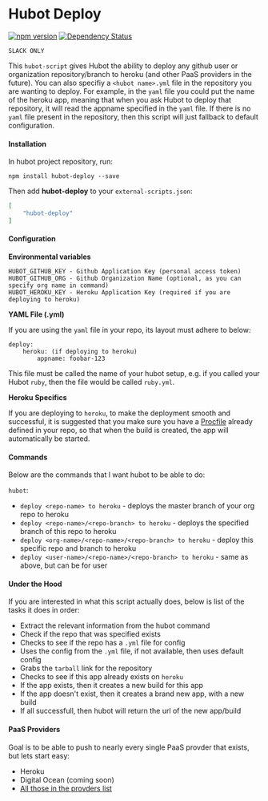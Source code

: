 # Hubot Deploy

[![npm version](https://badge.fury.io/js/hubot-deploy.svg)](http://badge.fury.io/js/hubot-deploy)
[![Dependency Status](https://david-dm.org/boxxenapp/hubot-deploy.svg)](https://david-dm.org/boxxenapp/hubot-deploy)


`SLACK ONLY`


This `hubot-script` gives Hubot the ability to deploy any github user  or organization repository/branch to heroku (and other PaaS providers in the future). You can also specifiy a `<hubot name>.yml` file in the repository you are wanting to deploy. For example, in the `yaml` file you could put the name of the heroku app, meaning that when you ask Hubot to deploy that repository, it will read the appname specified in the `yaml` file. If there is no `yaml` file present in the repository, then this script will just fallback to default configuration.


#### Installation

In hubot project repository, run:

`npm install hubot-deploy --save`

Then add **hubot-deploy** to your `external-scripts.json`:

```json
[
    "hubot-deploy"
]
```


#### Configuration

**Environmental variables**

```
HUBOT_GITHUB_KEY - Github Application Key (personal access token)
HUBOT_GITHUB_ORG - Github Organization Name (optional, as you can specify org name in command)
HUBOT_HEROKU_KEY - Heroku Application Key (required if you are deploying to heroku)
```

**YAML File (<bot name>.yml)**

If you are using the `yaml` file in your repo, its layout must adhere to below:

```
deploy:
    heroku: (if deploying to heroku)
        appname: foobar-123
```

This file must be called the name of your hubot setup, e.g. if you called your Hubot `ruby`, then the file would be called `ruby.yml`.


**Heroku Specifics**

If you are deploying to `heroku`, to make the deployment smooth and successful, it is suggested that you make sure you have a [Procfile](https://devcenter.heroku.com/articles/procfile) already defined in your repo, so that when the build is created, the app will automatically be started.




#### Commands

Below are the commands that l want hubot to be able to do:

`hubot`:

* `deploy <repo-name> to heroku` - deploys the master branch of your org repo to heroku
* `deploy <repo-name>/<repo-branch> to heroku` - deploys the specified branch of this repo to heroku
* `deploy <org-name>/<repo-name>/<repo-branch> to heroku` - deploy this specific repo and branch to heroku
* `deploy <user-name>/<repo-name>/<repo-branch> to heroku` - same as above, but can be for user



#### Under the Hood

If you are interested in what this script actually does, below is list of the tasks it does in order:

* Extract the relevant information from the hubot command
* Check if the repo that was specified exists
* Checks to see if the repo has a `.yml` file for config
* Uses the config from the `.yml` file, if not available, then uses default config
* Grabs the `tarball` link for the repository
* Checks to see if this app already exists on `heroku`
* If the app exists, then it creates a new build for this app
* If the app doesn't exist, then it creates a brand new app, with a new build
* If all successfull, then hubot will return the url of the new app/build




#### PaaS Providers

Goal is to be able to push to nearly every single PaaS provder that exists, but lets start easy:

* Heroku
* Digital Ocean (coming soon)
* [All those in the provders list](http://en.wikipedia.org/wiki/Platform_as_a_service)


